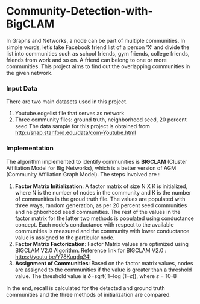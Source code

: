 # Community-Detection-with-BigCLAM

In Graphs and Networks, a node can be part of multiple communities. In simple words, let’s take Facebook friend list of a person ‘X’ and divide the list into communities such as school friends, gym friends, college friends, friends from work and so on. A friend can belong to one or more communities. This project aims to find out the overlapping communities in the given network.

### Input Data

There are two main datasets used in this project.
1.	Youtube.edgelist file that serves as network
2.	Three community files: ground truth, neighborhood seed, 20 percent seed
The data sample for this project is obtained from http://snap.stanford.edu/data/com-Youtube.html

### Implementation

The algorithm implemented to identify communities is **BIGCLAM** (Cluster Affiliation Model for Big Networks), which is a better version of AGM (Community Affiliation Graph Model). The steps involved are :

1.	**Factor Matrix Initialization**: A factor matrix of size N X K is initialized, where N is the number of nodes in the community and K is the number of communities in the groud truth file. The values are populated with three ways, random generation, as per 20 percent seed communities and neighborhood seed communities. The rest of the values in the factor matrix for the latter two methods is populated using conductance concept. Each node’s conductance with respect to the available communities is measured and the community with lower conductance value is assigned to the particular node.
2.	**Factor Matrix Factorization**: Factor Matrix values are optimized using BIGCLAM V2.0 Algorithm.
Reference link for BIGCLAM V2.0 : https://youtu.be/Y78Kugdq24I
3.	**Assignment of Communities**: Based on the factor matrix values, nodes are assigned to the communities if the value is greater than a threshold value.
           The threshold value is  𝛿=sqrt( 1−log (1−𝜀)), where  𝜀 = 10-8

In the end, recall is calculated for the detected and ground truth communities and the three methods of initialization are compared.



